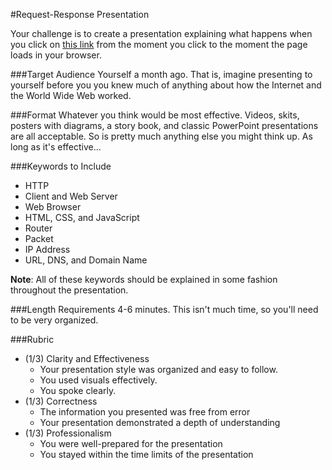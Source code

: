 #Request-Response Presentation

Your challenge is to create a presentation explaining what happens when you click on [this link](http://christensenacademy.org/) from the moment you click to the moment the page loads in your browser.

###Target Audience
Yourself a month ago. That is, imagine presenting to yourself before you you knew much of anything about how the Internet and the World Wide Web worked.

###Format
Whatever you think would be most effective. Videos, skits, posters with diagrams, a story book, and classic PowerPoint presentations are all acceptable. So is pretty much anything else you might think up. As long as it's effective...

###Keywords to Include
* HTTP
* Client and Web Server
* Web Browser
* HTML, CSS, and JavaScript
* Router
* Packet
* IP Address
* URL, DNS, and Domain Name

**Note**: All of these keywords should be explained in some fashion throughout the presentation.

###Length Requirements
4-6 minutes. This isn't much time, so you'll need to be very organized.

###Rubric 

* (1/3) Clarity and Effectiveness
  * Your presentation style was organized and easy to follow.
  * You used visuals effectively.
  * You spoke clearly.
* (1/3) Correctness
  * The information you presented was free from error
  * Your presentation demonstrated a depth of understanding
* (1/3) Professionalism
  * You were well-prepared for the presentation
  * You stayed within the time limits of the presentation
